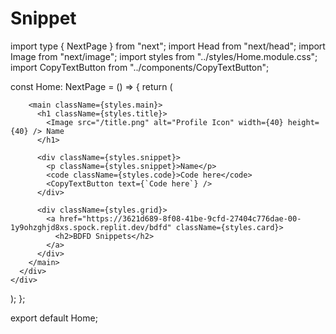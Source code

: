 # Snippet
import type { NextPage } from "next";
import Head from "next/head";
import Image from "next/image";
import styles from "../styles/Home.module.css";
import CopyTextButton from "../components/CopyTextButton";

const Home: NextPage = () => {
  return (
    <div className={styles.all}>
      <div className={styles.container}>
        <Head>
          <title>MrJokester</title>
          <meta name="description" content="My Website" />
          <link rel="icon" href="/profile.png" />
        </Head>

        <main className={styles.main}>
          <h1 className={styles.title}>
            <Image src="/title.png" alt="Profile Icon" width={40} height={40} /> Name
          </h1>

          <div className={styles.snippet}>
            <p className={styles.snippet}>Name</p>
            <code className={styles.code}>Code here</code>
            <CopyTextButton text={`Code here`} />
          </div>

          <div className={styles.grid}>
            <a href="https://3621d689-8f08-41be-9cfd-27404c776dae-00-1y9ohzghjd8xs.spock.replit.dev/bdfd" className={styles.card}>
              <h2>BDFD Snippets</h2>
            </a>
          </div>
        </main>
      </div>
    </div>
  );
};

export default Home;

